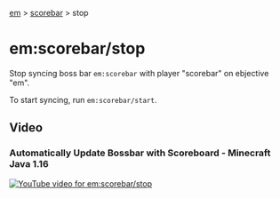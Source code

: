 [em](../../em.md) > [scorebar](../scorebar.md) > stop

# em:scorebar/stop

Stop syncing boss bar `em:scorebar` with player "scorebar" on ebjective "em".

To start syncing, run `em:scorebar/start`.

## Video

### Automatically Update Bossbar with Scoreboard - Minecraft Java 1.16 

[![YouTube video for em:scorebar/stop](https://i3.ytimg.com/vi/eLpItPL35C4/maxresdefault.jpg)](https://www.youtube.com/watch?v=eLpItPL35C4)
